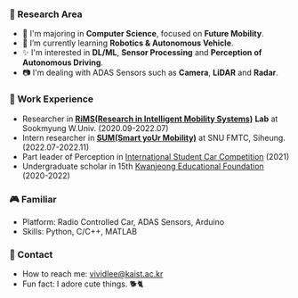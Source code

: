 
### 🔖 Research Area

- 🏫 I'm majoring in **Computer Science**, focused on **Future Mobility**.
- 🚗 I’m currently learning **Robotics & Autonomous Vehicle**.
- ✨ I'm interested in **DL/ML**, **Sensor Processing** and **Perception of Autonomous Driving**.
- 📷 I'm dealing with ADAS Sensors such as **Camera**, **LiDAR** and **Radar**.


### 🔑 Work Experience
- Researcher in [**RiMS(Research in Intelligent Mobility Systems)**](https://sites.google.com/view/drshin/home) **Lab** at Sookmyung W.Univ. (2020.09-2022.07)
- Intern researcher in [**SUM(Smart yoUr Mobility)**](http://www.smobi.ai/) at SNU FMTC, Siheung. (2022.07-2022.11)
- Part leader of Perception in [International Student Car Competition](http://kasa.hihompy.co.kr/cev/index.php) (2021)
- Undergraduate scholar in 15th [Kwanjeong Educational Foundation](http://www.ikef.or.kr/) (2020-2022)


### 🎮 Familiar
- Platform: Radio Controlled Car, ADAS Sensors, Arduino
- Skills: Python, C/C++, MATLAB



### 📩 Contact

- How to reach me: vividlee@kaist.ac.kr
- Fun fact: I adore cute things. 🐕🐈
